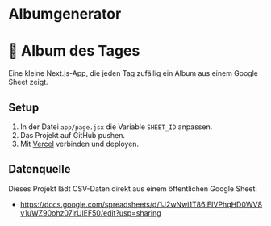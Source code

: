 # Albumgenerator
# 🎵 Album des Tages

Eine kleine Next.js-App, die jeden Tag zufällig ein Album aus einem Google Sheet zeigt.

## Setup

1. In der Datei `app/page.jsx` die Variable `SHEET_ID` anpassen.
2. Das Projekt auf GitHub pushen.
3. Mit [Vercel](https://vercel.com) verbinden und deployen.

## Datenquelle
Dieses Projekt lädt CSV-Daten direkt aus einem öffentlichen Google Sheet:
- https://docs.google.com/spreadsheets/d/1J2wNwi1T86IEIVPhqHD0WV8v1uWZ90ohz07irUlEF50/edit?usp=sharing
